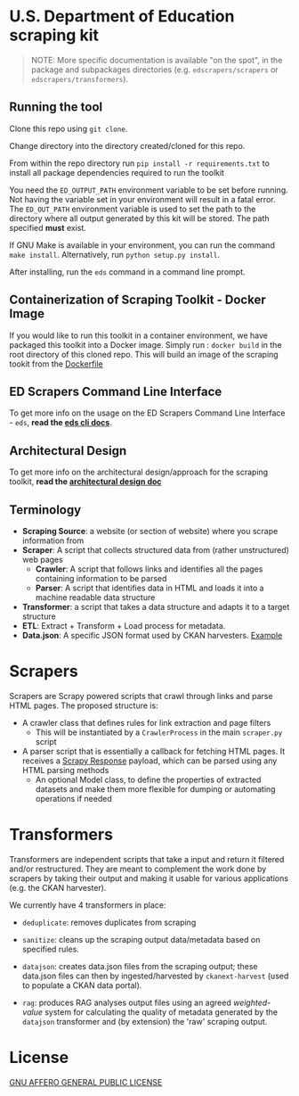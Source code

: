 # U.S. Department of Education scraping kit

> NOTE: More specific documentation is available "on the spot", in the package and subpackages directories (e.g. `edscrapers/scrapers` or `edscrapers/transformers`).

## Running the tool

Clone this repo using `git clone`.

Change directory into the directory created/cloned for this repo.

From within the repo directory run `pip install -r requirements.txt` to install all package dependencies required to run the toolkit

You need the `ED_OUTPUT_PATH` environment variable to be set before running. Not
having the variable set in your environment will result in a fatal error.
The `ED_OUT_PATH` environment variable is used to set the path to the directory where all output generated by this kit will be stored. The path specified **must** exist.

If GNU Make is available in your environment, you can run the command
`make install`. Alternatively, run `python setup.py install`.

After installing, run the `eds` command in a command line prompt.

## Containerization of Scraping Toolkit - Docker Image

If you would like to run this toolkit in a container environment, we have packaged this toolkit into a Docker image.
Simply run :
`docker build` in the root directory of this cloned repo. This will build an image of the scraping tookit from the [Dockerfile](./Dockerfile)

## ED Scrapers Command Line Interface

To get more info on the usage on the ED Scrapers Command Line Interface  - `eds`, **read the [eds cli docs](./edscrapers/README.md)**.

## Architectural Design

To get more info on the architectural design/approach for the scraping toolkit, **read the [architectural design doc](./ARCHITECTURE.md)**

## Terminology

- **Scraping Source**: a website (or section of website) where you scrape 
  information from
- **Scraper**: A script that collects structured data from (rather 
  unstructured) web pages
    - **Crawler**: A script that follows links and identifies all the pages 
      containing information to be parsed
    - **Parser**: A script that identifies data in HTML and loads it into a 
      machine readable data structure
- **Transformer**: a script that takes a data structure and adapts it to a 
  target structure
- **ETL**: Extract + Transform + Load process for metadata.
- **Data.json**: A specific JSON format used by CKAN harvesters. 
  [Example](https://www2.ed.gov/data.json)


# Scrapers

Scrapers are Scrapy powered scripts that crawl through links and parse HTML 
pages. The proposed structure is:

- A crawler class that defines rules for link extraction and page filters
  * This will be instantiated by a `CrawlerProcess` in the main `scraper.py` script
- A parser script that is essentially a callback for fetching HTML pages. It 
  receives a [Scrapy Response](https://docs.scrapy.org/en/latest/topics/request-response.html#scrapy.http.Response) 
  payload, which can be parsed using any HTML parsing methods
  - An optional Model class, to define the properties of extracted datasets and 
    make them more flexible for dumping or automating operations if needed


# Transformers

Transformers are independent scripts that take a input and return it filtered 
and/or restructured. They are meant to complement the work done by scrapers by 
taking their output and making it usable for various applications (e.g. the CKAN 
harvester).

We currently have 4 transformers in place: 
- `deduplicate`: removes duplicates from scraping 
  
- `sanitize`: cleans up the scraping output data/metadata based on specified rules.
  
- `datajson`: creates data.json files from the scraping output; these data.json files can then by ingested/harvested by 
`ckanext-harvest` (used to populate a CKAN data portal).

- `rag`: produces RAG analyses output files using an agreed *weighted-value* system for calculating the quality of metadata generated by the `datajson` transformer and (by extension) the 'raw' scraping output.  



# License

[GNU AFFERO GENERAL PUBLIC LICENSE](LICENSE.md)
